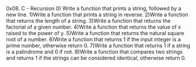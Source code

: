 0x08. C - Recursion
0) Write a function that prints a string, followed by a new line.
1)Write a function that prints a string in reverse.
2)Write a function that returns the length of a string.
3)Write a function that returns the factorial of a given number.
4)Write a function that returns the value of x raised to the power of y.
5)Write a function that returns the natural square root of a number.
6)Write a function that returns 1 if the input integer is a prime number, otherwise return 0.
7)Write a function that returns 1 if a string is a palindrome and 0 if not.
8)Write a function that compares two strings and returns 1 if the strings can be considered identical, otherwise return 0.

